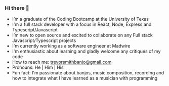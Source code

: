 ### Hi there 👋

- I’m a graduate of the Coding Bootcamp at the University of Texas
- I'm a full stack developer with a focus in React, Node, Express and Typescript/Javascript
- I’m new to open source and excited to collaborate on any Full stack Javascript/Typescript projects
- I'm currently working as a software engineer at Madwire
- I'm enthusiastic about learning and gladly welcome any critiques of my code
- How to reach me: trevorsmithbanjo@gmail.com
- Pronouns: He | Him | His
- Fun fact: I'm passionate about banjos, music composition, recording and how to integrate what I have learned as a musician with programming
